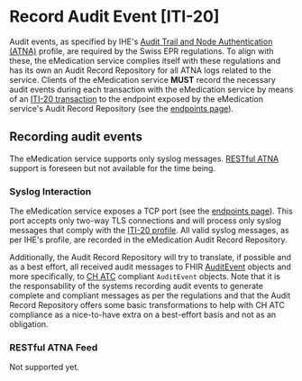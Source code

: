 # Record Audit Event [ITI-20]

Audit events, as specified by IHE's [Audit Trail and Node Authentication (ATNA)](https://profiles.ihe.net/ITI/TF/Volume1/ch-9.html) profile, are required by the Swiss EPR regulations. To align with these, the eMedication service complies itself with these regulations and has its own an Audit Record Repository for all ATNA logs related to the service. Clients of the eMedication service __MUST__ record the necessary audit events during each transaction with the eMedication service by means of an [ITI-20 transaction](https://profiles.ihe.net/ITI/TF/Volume2/ITI-20.html) to the endpoint exposed by the eMedication service's Audit Record Repository (see the [endpoints page](../endpoints.md)).

## Recording audit events
The eMedication service supports only syslog messages. [RESTful ATNA](https://www.ihe.net/uploadedFiles/Documents/ITI/IHE_ITI_Suppl_RESTful-ATNA.pdf) support is foreseen but not available for the time being.

### Syslog Interaction
The eMedication service exposes a TCP port (see the [endpoints page](../endpoints.md)). This port accepts only two-way TLS connections and will process only syslog messages that comply with the [ITI-20 profile](https://profiles.ihe.net/ITI/TF/Volume2/ITI-20.html). All valid syslog messages, as per IHE's profile, are recorded in the eMedication Audit Record Repository.

Additionally, the Audit Record Repository will try to translate, if possible and as a best effort, all received audit messages to FHIR [AuditEvent](https://hl7.org/fhir/r4/auditevent.html) objects and more specifically, to [CH ATC](https://fhir.ch/ig/ch-atc/index.html) compliant `AuditEvent` objects. Note that it is the responsability of the systems recording audit events to generate complete and compliant messages as per the regulations and that the Audit Record Repository offers some basic transformations to help with CH ATC compliance as a nice-to-have extra on a best-effort basis and not as an obligation.

### RESTful ATNA Feed
Not supported yet.
